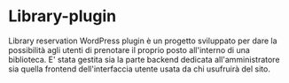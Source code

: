# Library-plugin
Library reservation WordPress plugin è un progetto sviluppato per dare la possibilità agli utenti di prenotare il proprio posto all'interno di una biblioteca. 
E' stata gestita sia la parte backend dedicata all'amministratore sia quella frontend dell'interfaccia utente usata da chi usufruirà del sito.
